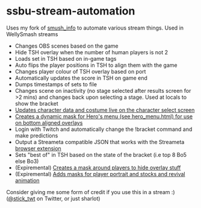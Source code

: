 # ssbu-stream-automation

Uses my fork of [smush_info](https://github.com/sticks-stuff/smush_info) to automate various stream things. Used in WellySmash streams

- Changes OBS scenes based on the game
- Hide TSH overlay when the number of human players is not 2
- Loads set in TSH based on in-game tags
- Auto flips the player positions in TSH to align them with the game
- Changes player colour of TSH overlay based on port
- Automatically updates the score in TSH on game end
- Dumps timestamps of sets to file
- Changes scene on inactivity (no stage selected after results screen for >2 mins) and changes back upon selecting a stage. Used at locals to show the bracket
- [Updates character data and costume live on the character select screen](https://twitter.com/stick_twt/status/1734134432091844786)
- [Creates a dynamic mask for Hero's menu (see hero_menu.html) for use on bottom aligned overlays](https://twitter.com/stick_twt/status/1735232265763143938)
- Login with Twitch and automatically change the !bracket command and make predictions
- Output a Streameta compatible JSON that works with the Streameta [browser extension](https://streameta.com/extension/)
- Sets "best of" in TSH based on the state of the bracket (i.e top 8 Bo5 else Bo3)
- (Expiremental) [Creates a mask around players to hide overlay stuff](https://x.com/stick_twt/status/1749442446528827669)
- (Expiremental) [Adds masks for player portrait and stocks and revival animation](https://x.com/stick_twt/status/1826882927000780836) 

Consider giving me some form of credit if you use this in a stream :) ([@stick_twt](https://twitter.com/stick_twt) on Twitter, or just sharlot)
